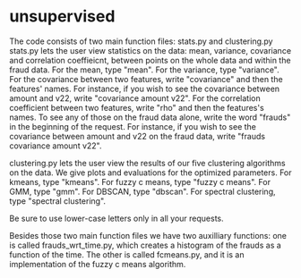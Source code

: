 # unsupervised
The code consists of two main function files: stats.py and clustering.py
stats.py lets the user view statistics on the data: mean, variance, covariance and correlation coeffieicnt, between points on the whole data and within the fraud data.
For the mean, type "mean".
For the variance, type "variance".
For the covariance between two features, write "covariance" and then the features' names.
For instance, if you wish to see the covariance between amount and v22, write "covariance amount v22".
For the correlation coefficient between two features, write "rho" and then the features's names.
To see any of those on the fraud data alone, write the word "frauds" in the beginning of the request.
For instance, if you wish to see the covariance between amount and v22 on the fraud data, write "frauds covariance amount v22".

clustering.py lets the user view the results of our five clustering algorithms on the data. We give plots and evaluations for the optimized parameters.
For kmeans, type "kmeans".
For fuzzy c means, type "fuzzy c means".
For GMM, type "gmm".
For DBSCAN, type "dbscan".
For spectral clustering, type "spectral clustering".

Be sure to use lower-case letters only in all your requests.

Besides those two main function files we have two auxilliary functions: one is called frauds_wrt_time.py, which creates a histogram of the frauds as a function of the time. The other is called fcmeans.py, and it is an implementation of the fuzzy c means algorithm.
